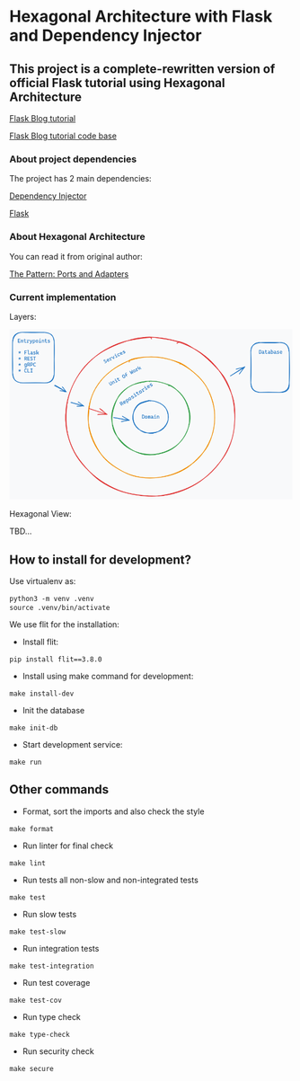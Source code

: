 # Hexagonal Architecture with Flask and Dependency Injector

## This project is a complete-rewritten version of official Flask tutorial using Hexagonal Architecture

[Flask Blog tutorial](https://flask.palletsprojects.com/en/2.2.x/tutorial/)

[Flask Blog tutorial code base](https://github.com/pallets/flask/tree/main/examples/tutorial/flaskr)

### About project dependencies

The project has 2 main dependencies:

[Dependency Injector](https://github.com/ets-labs/python-dependency-injector)

[Flask](https://github.com/pallets/flask)

### About Hexagonal Architecture

You can read it from original author:

[The Pattern: Ports and Adapters](https://alistair.cockburn.us/hexagonal-architecture/)

### Current implementation

Layers:

![Layers](./docs/layers.excalidraw.png)

Hexagonal View:

TBD...

## How to install for development?

Use virtualenv as:

```console
python3 -m venv .venv
source .venv/bin/activate
```

We use flit for the installation:

* Install flit:

```console
pip install flit==3.8.0
```

* Install using make command for development:

```console
make install-dev
```

* Init the database

```console
make init-db
```

* Start development service:

```console
make run
```

## Other commands

* Format, sort the imports and also check the style

```console
make format
```

* Run linter for final check

```console
make lint
```

* Run tests all non-slow and non-integrated tests

```console
make test
```

* Run slow tests

```console
make test-slow
```

* Run integration tests

```console
make test-integration
```

* Run test coverage

```console
make test-cov
```

* Run type check

```console
make type-check
```

* Run security check

```console
make secure
```
